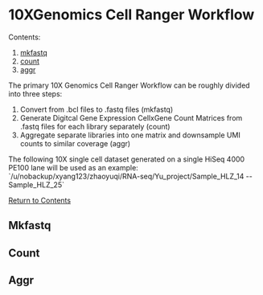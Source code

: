 # 10XGenomics Cell Ranger Workflow

Contents: <br />
1. [mkfastq](https://github.com/darneson/10XGenomics#mkfastq) <br />
2. [count](https://github.com/darneson/10XGenomics#count) <br />
3. [aggr](https://github.com/darneson/10XGenomics#aggr) <br />

The primary 10X Genomics Cell Ranger Workflow can be roughly divided into three steps:
<ol>
  <li>Convert from .bcl files to .fastq files (mkfastq)</li>
  <li>Generate Digitcal Gene Expression CellxGene Count Matrices from .fastq files for each library separately (count)</li>
  <li>Aggregate separate libraries into one matrix and downsample UMI counts to similar coverage (aggr)</li>
</ol>
The following 10X single cell dataset generated on a single HiSeq 4000 PE100 lane will be used as an example: <br />
`/u/nobackup/xyang123/zhaoyuqi/RNA-seq/Yu_project/Sample_HLZ_14 -- Sample_HLZ_25` <br />

[Return to Contents](https://github.com/darneson/10XGenomics/#10xgenomics-cell-ranger-workflow)

## Mkfastq

## Count

## Aggr
